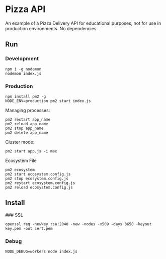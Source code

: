 # Pizza API

An example of a Pizza Delivery API for educational purposes, not for use in production environments. No dependencies.

## Run

### Development

```
npm i -g nodemon
nodemon index.js
```

### Production

```
npm install pm2 -g
NODE_ENV=production pm2 start index.js
```

Managing processes:

```
pm2 restart app_name
pm2 reload app_name
pm2 stop app_name
pm2 delete app_name
```

Cluster mode:

```
pm2 start app.js -i max
```

Ecosystem File

```
pm2 ecosystem
pm2 start ecosystem.config.js
pm2 stop ecosystem.config.js
pm2 restart ecosystem.config.js
pm2 reload ecosystem.config.js
```

## Install

### SSL

```
openssl req -newkey rsa:2048 -new -nodes -x509 -days 3650 -keyout key.pem -out cert.pem
```

### Debug

```
NODE_DEBUG=workers node index.js
```
